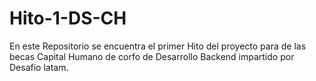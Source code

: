 # Hito-1-DS-CH
En este Repositorio se encuentra el primer Hito del proyecto para de las becas Capital Humano de corfo de Desarrollo Backend impartido por Desafío latam.  
